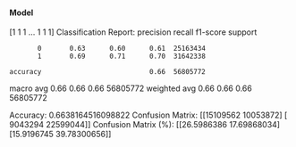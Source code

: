 #### Model
[1 1 1 ... 1 1 1]
Classification Report:
              precision    recall  f1-score   support

           0       0.63      0.60      0.61  25163434
           1       0.69      0.71      0.70  31642338

    accuracy                           0.66  56805772
   macro avg       0.66      0.66      0.66  56805772
weighted avg       0.66      0.66      0.66  56805772

Accuracy: 0.6638164516098822
Confusion Matrix:
[[15109562 10053872]
 [ 9043294 22599044]]
Confusion Matrix (%):
[[26.5986386  17.69868034]
 [15.9196745  39.78300656]]
